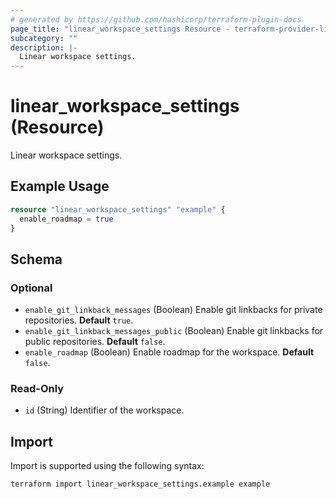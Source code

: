 ```yaml
---
# generated by https://github.com/hashicorp/terraform-plugin-docs
page_title: "linear_workspace_settings Resource - terraform-provider-linear"
subcategory: ""
description: |-
  Linear workspace settings.
---
```


# linear_workspace_settings (Resource)

Linear workspace settings.

## Example Usage

```terraform
resource "linear_workspace_settings" "example" {
  enable_roadmap = true
}
```

<!-- schema generated by tfplugindocs -->
## Schema

### Optional

- `enable_git_linkback_messages` (Boolean) Enable git linkbacks for private repositories. **Default** `true`.
- `enable_git_linkback_messages_public` (Boolean) Enable git linkbacks for public repositories. **Default** `false`.
- `enable_roadmap` (Boolean) Enable roadmap for the workspace. **Default** `false`.

### Read-Only

- `id` (String) Identifier of the workspace.

## Import

Import is supported using the following syntax:

```shell
terraform import linear_workspace_settings.example example
```
